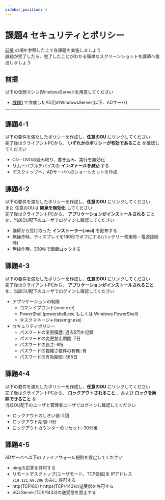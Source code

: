 ```yaml
---
sidebar_position: 4
---
```


# 課題4 セキュリティとポリシー

[前提](#前提) の項を参照した上で各課題を実施しましょう  
課題が完了したら、完了したことがわかる簡単なスクリーンショットを講師へ提出しましょう  

## 前提
以下の仮想マシン(WindowsServer)を用意してください  

- [課題1](../page1) で作成したAD用のWindowsServer(以下、ADサーバ)

-----

## 課題4-1
以下の要件を満たしたポリシーを作成し、**任意のOU** にリンクしてください  
完了後はクライアントPCから、 **いずれかのポリシーが有効であること** を確認してください

- CD・DVDの読み取り、書き込み、実行を無効化
- リムーバブルデバイスの ***インストールを禁止*** する
- デスクトップへ、ADサーバへのショートカットを作成

## 課題4-2
以下の要件を満たしたポリシーを作成し、**任意のOU** にリンクしてください  
また 任意のOUは **継承を無効化** してください  
完了後はクライアントPCから、 **アプリケーションがインストールされる** ことを、当該OU配下のユーザでログインし確認してください  

- 講師から受け取った **インストーラー(.msi)** を配布する
- 無操作時、ディスプレイを180秒でオフにする(バッテリー使用時・電源接続時)
- 無操作時、300秒で画面ロックする

## 課題4-3
以下の要件を満たしたポリシーを作成し、**任意のOU** にリンクしてください  
完了後はクライアントPCから、 **アプリケーションがインストールされること** を、当該OU配下のユーザでログインし確認してください  

- アプリケーションの制限
    - コマンドプロント(cmd.exe)
    - PowerShell(powershell.exe もしくは Windows PowerShell)
    - タスクマネージャ(taskmgr.exe)
- セキュリティポリシー
    - パスワードの変更履歴: 過去5回を記録
    - パスワードの変更禁止期間: 7日
    - パスワードの長さ: 6桁
    - パスワードの複雑さ要件の有無: 有
    - パスワードの有効期間: 365日

## 課題4-4
以下の要件を満たしたポリシーを作成し、**任意のOU** にリンクしてください  
完了後はクライアントPCから、 **ロックアウトされること** 、および **ロックを解除できること** を  
当該OU配下のユーザと管理者ユーザでログインし確認してください  

- ロックアウトのしきい値: 5回
- ロックアウト期間: 0分
- ロックアウトカウンターのリセット: 30分後

## 課題4-5
ADサーバへ以下のファイアウォール規則を設定してください  

- pingの応答を許可する
- リモートデスクトップ(ユーザモード、TCP受信)を IPアドレス `219.121.69.206` のみに 許可する
- http(TCP/80)とhttps(TCP/443)の送受信を許可する
- SQLServer(TCP/1433)の送受信を禁止する